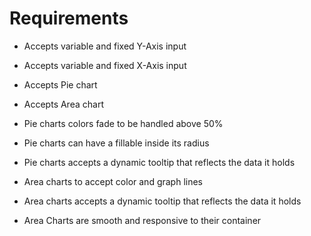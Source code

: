 # Requirements

- Accepts variable and fixed Y-Axis input

- Accepts variable and fixed X-Axis input

- Accepts Pie chart

- Accepts Area chart

- Pie charts colors fade to be handled above 50%

- Pie charts can have a fillable inside its radius

- Pie charts accepts a dynamic tooltip that reflects the data it holds

- Area charts to accept color and graph lines

- Area charts accepts a dynamic tooltip that reflects the data it holds

- Area Charts are smooth and responsive to their container
